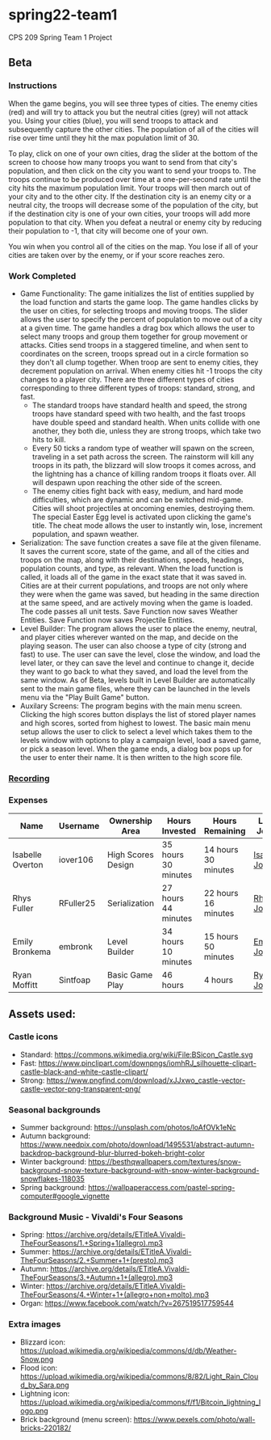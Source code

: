 # spring22-team1
CPS 209 Spring Team 1 Project

## Beta

### Instructions 
  When the game begins, you will see three types of cities. The enemy cities (red) and will try to attack you but the neutral cities (grey) will not attack you. Using your cities (blue), you will send troops to attack and subsequently capture the other cities. The population of all of the cities will rise over time until they hit the max population limit of 30.
  
 To play, click on one of your own cities, drag the slider at the bottom of the screen to choose how many troops you want to send from that city's population, and then click on the city you want to send your troops to. The troops continue to be produced over time at a one-per-second rate until the city hits the maximum population limit. Your troops will then march out of your city and to the other city. If the destination city is an enemy city or a neutral city, the troops will decrease some of the population of the city, but if the destination city is one of your own cities, your troops will add more population to that city. When you defeat a neutral or enemy city by reducing their population to -1, that city will become one of your own.

You win when you control all of the cities on the map. You lose if all of your cities are taken over by the enemy, or if your score reaches zero.  

### Work Completed 
* Game Functionality:
  The game initializes the list of entities supplied by the load function and starts the game loop. The game handles clicks by the user on cities, for selecting troops and moving troops. The slider allows the user to specify the percent of population to move out of a city at a given time. The game handles a drag box which allows the user to select many troops and group them together for group movement or attacks. Cities send troops in a staggered timeline, and when sent to coordinates on the screen, troops spread out in a circle formation so they don't all clump together. When troop are sent to enemy cities, they decrement population on arrival. When enemy cities hit -1 troops the city changes to a player city. There are three different types of cities corresponding to three different types of troops: standard, strong, and fast. 
  - The standard troops have standard health and speed, the strong troops have standard speed with two health, and the fast troops have double speed and standard health. When units collide with one another, they both die, unless they are strong troops, which take two hits to kill. 
  - Every 50 ticks a random type of weather will spawn on the screen, traveling in a set path across the screen. The rainstorm will kill any troops in its path, the blizzard will slow troops it comes across, and the lightning has a chance of killing random troops it floats over. All will despawn upon reaching the other side of the screen. 
  - The enemy cities fight back with easy, medium, and hard mode difficulties, which are dynamic and can be switched mid-game. Cities will shoot projectiles at oncoming enemies, destroying them. The special Easter Egg level is activated upon clicking the game's title. The cheat mode allows the user to instantly win, lose, increment population, and spawn weather.
* Serialization: 
  The save function creates a save file at the given filename. It saves the current score, state of the game, and all of the cities and troops on the map, along with their destinations, speeds, headings, population counts, and type, as relevant. When the load function is called, it loads all of the game in the exact state that it was saved in. Cities are at their current populations, and troops are not only where they were when the game was saved, but heading in the same direction at the same speed, and are actively moving when the game is loaded. The code passes all unit tests.
  Save Function now saves Weather Entities.
  Save Function now saves Projectile Entities.
* Level Builder: 
  The program allows the user to place the enemy, neutral, and player cities wherever wanted on the map, and decide on the playing season. The user can also choose a type of city (strong and fast) to use. The user can save the level, close the window, and load the level later, or they can save the level and continue to change it, decide they want to go back to what they saved, and load the level from the same window. 
  As of Beta, levels built in Level Builder are automatically sent to the main game files, where they can be launched in the levels menu via the "Play Built Game" button.
* Auxilary Screens:
  The program begins with the main menu screen. Clicking the high scores button displays the list of stored player names and high scores, sorted from highest to lowest. The basic main menu setup allows the user to click to select a level which takes them to the levels window with options to play a campaign level, load a saved game, or pick a season level. When the game ends, a dialog box pops up for the user to enter their name. It is then written to the high score file.


### [Recording](https://youtu.be/7MihSWZzuec)

### Expenses
| Name | Username | Ownership Area | Hours Invested | Hours Remaining | Link to Journal | 
| ----------- | ----------- | ----------- | ----------- | ----------- | ----------- |
| Isabelle Overton | iover106 | High Scores Design | 35 hours 30 minutes | 14 hours 30 minutes | [Isabelle's Journal](https://github.com/bjucps209/spring22-team1/wiki/OvertonJournal) |
| Rhys Fuller | RFuller25 | Serialization | 27 hours 44 minutes | 22 hours 16 minutes | [Rhys's Journal](https://github.com/bjucps209/spring22-team1/wiki/Fuller-Journal) |
| Emily Bronkema | embronk | Level Builder | 34 hours 10 minutes | 15 hours 50 minutes | [Emily's Journal](https://github.com/bjucps209/spring22-team1/wiki/Bronkema-Journal) | 
| Ryan Moffitt | Sintfoap | Basic Game Play | 46 hours | 4 hours | [Ryan's Journal](https://github.com/bjucps209/spring22-team1/wiki/MoffittJournal) | 


## Assets used:

### Castle icons
  * Standard: https://commons.wikimedia.org/wiki/File:BSicon_Castle.svg
  * Fast: https://www.pinclipart.com/downpngs/iomhRJ_silhouette-clipart-castle-black-and-white-castle-clipart/ 
  * Strong: https://www.pngfind.com/download/xJJxwo_castle-vector-castle-vector-png-transparent-png/ 

### Seasonal backgrounds
 * Summer background: https://unsplash.com/photos/loAfOVk1eNc
 * Autumn background: https://www.needpix.com/photo/download/1495531/abstract-autumn-backdrop-background-blur-blurred-bokeh-bright-color
 * Winter background: https://besthqwallpapers.com/textures/snow-background-snow-texture-background-with-snow-winter-background-snowflakes-118035
 * Spring background: https://wallpaperaccess.com/pastel-spring-computer#google_vignette

### Background Music - Vivaldi's Four Seasons
 * Spring: https://archive.org/details/ETitleA.Vivaldi-TheFourSeasons/1.+Spring+1(allegro).mp3
 * Summer: https://archive.org/details/ETitleA.Vivaldi-TheFourSeasons/2.+Summer+1+(presto).mp3
 * Autumn: https://archive.org/details/ETitleA.Vivaldi-TheFourSeasons/3.+Autumn+1+(allegro).mp3
 * Winter: https://archive.org/details/ETitleA.Vivaldi-TheFourSeasons/4.+Winter+1+(allegro+non+molto).mp3
 * Organ: https://www.facebook.com/watch/?v=267519517759544

### Extra images
 * Blizzard icon: https://upload.wikimedia.org/wikipedia/commons/d/db/Weather-Snow.png
 * Flood icon: https://upload.wikimedia.org/wikipedia/commons/8/82/Light_Rain_Cloud_by_Sara.png
 * Lightning icon: https://upload.wikimedia.org/wikipedia/commons/f/f1/Bitcoin_lightning_logo.png
 * Brick background (menu screen): https://www.pexels.com/photo/wall-bricks-220182/
